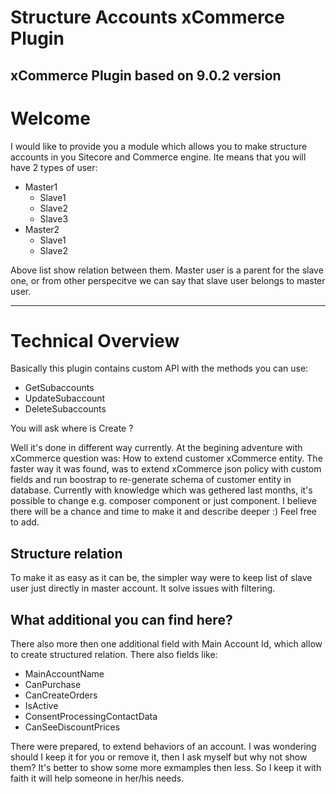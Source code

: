 ﻿# Structure Accounts xCommerce Plugin


## xCommerce Plugin based on 9.0.2 version

# Welcome 

I would like to provide you a module which allows you to make structure accounts in you Sitecore and Commerce engine. 
Ite means that you will have 2 types of user:
- Master1
  - Slave1
  - Slave2
  - Slave3
- Master2
  - Slave1
  - Slave2

Above list show relation between them. Master user is a parent for the slave one, or from other perspecitve we can say that slave user belongs to master user.

----------

# Technical Overview

Basically this plugin contains custom API with the methods you can use:

- GetSubaccounts
- UpdateSubaccount
- DeleteSubaccounts

You will ask where is Create ?

Well it's done in different way currently. At the begining adventure with xCommerce question was: How to extend customer xCommerce entity. The faster way it was found, was to extend xCommerce json policy with custom fields and run boostrap to re-generate schema of customer entity in database.
Currently with knowledge which was gethered last months, it's possible to change e.g. composer component or just component. I believe there will be a chance and time to make it and describe deeper :) Feel free to add.

## Structure relation

To make it as easy as it can be, the simpler way were to keep list of slave user just directly in master account. It solve issues with filtering.

## What additional you can find here?

There also more then one additional field with Main Account Id, which allow to create structured relation. There also fields like:
- MainAccountName
- CanPurchase
- CanCreateOrders
- IsActive
- ConsentProcessingContactData
- CanSeeDiscountPrices
 
 There were prepared, to extend behaviors of an account. I was wondering should I keep it for you or remove it, then I ask myself but why not show them? It's better to show some more exmamples then less. So I keep it with faith it will help someone in her/his needs.


